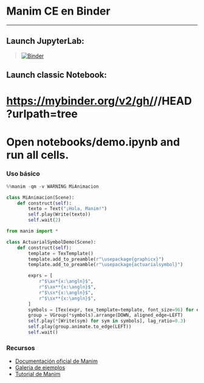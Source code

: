 # Manim CE en Binder
---
## Launch JupyterLab:
> [![Binder](https://mybinder.org/badge_logo.svg)](https://mybinder.org/v2/gh/ErChulo/manim-binder/HEAD?urlpath=lab)

## Launch classic Notebook:
# https://mybinder.org/v2/gh/<YOU>/<REPO>/HEAD?urlpath=tree

# Open notebooks/demo.ipynb and run all cells.

### Uso básico

```python
%%manim -qm -v WARNING MiAnimacion

class MiAnimacion(Scene):
    def construct(self):
        texto = Text("¡Hola, Manim!")
        self.play(Write(texto))
        self.wait(2)
```

```python
from manim import *

class ActuarialSymbolDemo(Scene):
    def construct(self):
        template = TexTemplate()
        template.add_to_preamble(r"\usepackage{graphicx}")
        template.add_to_preamble(r"\usepackage{actuarialsymbol}")

        exprs = [
            r"$\ax*{x:\angln}$",
            r"$\ax**{x:\angln}$",
            r"$\sx*{x:\angln}$",
            r"$\sx**{x:\angln}$",
        ]
        symbols = [Tex(expr, tex_template=template, font_size=96) for expr in exprs]
        group = VGroup(*symbols).arrange(DOWN, aligned_edge=LEFT)
        self.play(*[Write(sym) for sym in symbols], lag_ratio=0.3)
        self.play(group.animate.to_edge(LEFT))
        self.wait()
```

### Recursos

- [Documentación oficial de Manim](https://docs.manim.community/)
- [Galería de ejemplos](https://docs.manim.community/en/stable/examples.html)
- [Tutorial de Manim](https://docs.manim.community/en/stable/tutorials.html)
